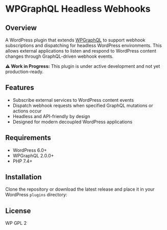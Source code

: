 # WPGraphQL Headless Webhooks

## Overview

A WordPress plugin that extends [WPGraphQL](https://www.wpgraphql.com/) to support webhook subscriptions and dispatching for headless WordPress environments. This allows external applications to listen and respond to WordPress content changes through GraphQL-driven webhook events.

**⚠️ Work in Progress:** This plugin is under active development and not yet production-ready.

## Features

- Subscribe external services to WordPress content events
- Dispatch webhook requests when specified GraphQL mutations or actions occur
- Headless and API-friendly by design
- Designed for modern decoupled WordPress applications

## Requirements

- WordPress 6.0+
- WPGraphQL 2.0.0+
- PHP 7.4+

## Installation

Clone the repository or download the latest release and place it in your WordPress `plugins` directory:

## License
WP GPL 2

<!-- trigger workflow 4 -->